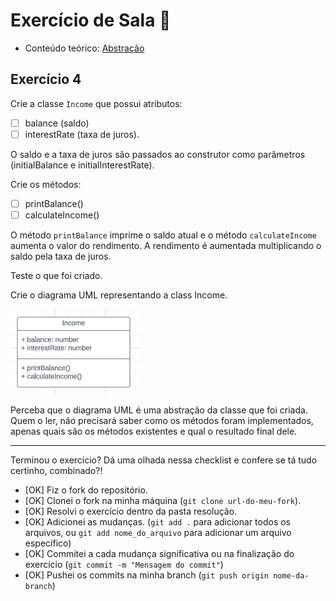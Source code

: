 # Exercício de Sala 🏫

- Conteúdo teórico:
  [Abstração](../../../5.%20Introdu%C3%A7%C3%A3o%20%C3%A0%20Orienta%C3%A7%C3%A3o%20a%20Objeto%20I/5.3%20-%20Abstra%C3%A7%C3%A3o.md)

## Exercício 4

Crie a classe `Income` que possui atributos:

- [ ] balance (saldo)
- [ ] interestRate (taxa de juros).

O saldo e a taxa de juros são passados ao construtor como parâmetros (initialBalance e initialInterestRate).

Crie os métodos:

- [ ] printBalance()
- [ ] calculateIncome()

O método `printBalance` imprime o saldo atual e o método `calculateIncome` aumenta o valor do rendimento. A rendimento é aumentada multiplicando o saldo pela taxa de juros.

Teste o que foi criado.

Crie o diagrama UML representando a class Income.

![Alt text](image.png)

Perceba que o diagrama UML é uma abstração da classe que foi criada. Quem o ler, não precisará saber como os métodos foram implementados, apenas quais são os métodos existentes e qual o resultado final dele.

---

Terminou o exercício? Dá uma olhada nessa checklist e confere se tá tudo certinho, combinado?!

- [OK] Fiz o fork do repositório.
- [OK] Clonei o fork na minha máquina (`git clone url-do-meu-fork`).
- [OK] Resolvi o exercício dentro da pasta resolução.
- [OK] Adicionei as mudanças. (`git add .` para adicionar todos os arquivos, ou `git add nome_do_arquivo` para adicionar um arquivo específico)
- [OK] Commitei a cada mudança significativa ou na finalização do exercício (`git commit -m "Mensagem do commit"`)
- [OK] Pushei os commits na minha branch (`git push origin nome-da-branch`)
